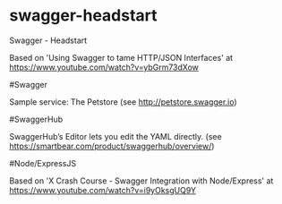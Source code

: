 # swagger-headstart
Swagger - Headstart

Based on 'Using Swagger to tame HTTP/JSON Interfaces' at https://www.youtube.com/watch?v=ybGrm73dXow

#Swagger

Sample service: The Petstore (see http://petstore.swagger.io)




#SwaggerHub

SwaggerHub’s Editor lets you edit the YAML directly. (see https://smartbear.com/product/swaggerhub/overview/)



#Node/ExpressJS

Based on 'X Crash Course - Swagger Integration with Node/Express' at https://www.youtube.com/watch?v=i9yOksgUQ9Y

